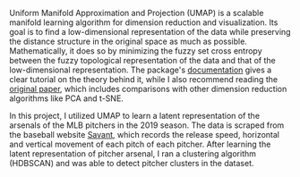 Uniform Manifold Approximation and Projection (UMAP) is a scalable manifold learning algorithm for dimension reduction and visualization. Its goal is to find a low-dimensional representation of the data while preserving the distance structure in the original space as much as possible. Mathematically, it does so by minimizing the fuzzy set cross entropy between the fuzzy topological representation of the data and that of the low-dimensional representation. The package's <a href="https://umap-learn.readthedocs.io/en/latest/">documentation</a> gives a clear tutorial on the theory behind it, while I also recommend reading the <a href="https://arxiv.org/abs/1802.03426">original paper</a>, which includes comparisons with other dimension reduction algorithms like PCA and t-SNE.

In this project, I utilized UMAP to learn a latent representation of the arsenals of the MLB pitchers in the 2019 season. The data is scraped from the baseball website <a href="https://baseballsavant.mlb.com/">Savant</a>, which records the release speed, horizontal and vertical movement of each pitch of each pitcher. After learning the latent representation of pitcher arsenal, I ran a clustering algorithm (HDBSCAN) and was able to detect pitcher clusters in the dataset.

